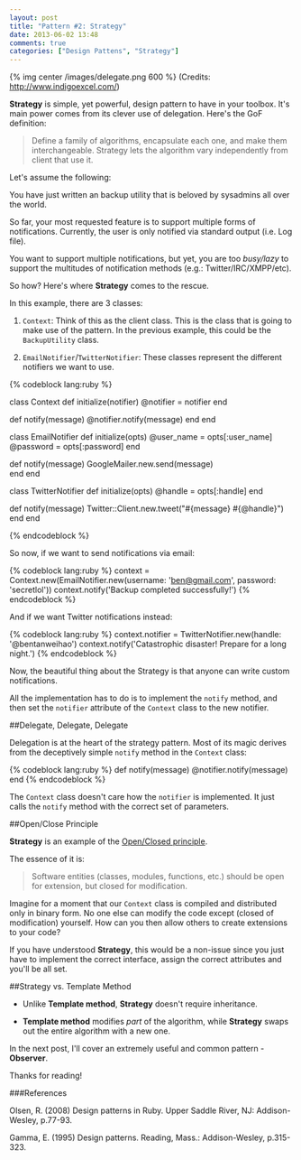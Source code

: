 ```yaml
---
layout: post
title: "Pattern #2: Strategy"
date: 2013-06-02 13:48
comments: true
categories: ["Design Pattens", "Strategy"]
---
```


{% img center /images/delegate.png 600 %}
(Credits: http://www.indigoexcel.com/)

__Strategy__ is simple, yet powerful, design pattern to have in your toolbox. It's main power comes from its clever use of delegation. Here's the GoF definition:

> Define a family of algorithms, encapsulate each one, and make them interchangeable. 
> Strategy lets the algorithm vary independently from client that use it.

Let's assume the following:

You have just written an backup utility that is beloved by sysadmins all over the world.

So far, your most requested feature is to support multiple forms of notifications. Currently, the user is only notified via standard output (i.e. Log file).

You want to support multiple notifications, but yet, you are too _busy/lazy_ to support the multitudes of notification methods (e.g.: Twitter/IRC/XMPP/etc).

So how? Here's where __Strategy__ comes to the rescue.

In this example, there are 3 classes:

1. `Context`: Think of this as the client class. This is the class that is going to make use of the pattern. In the previous example, this could be the `BackupUtility` class.

2. `EmailNotifier`/`TwitterNotifier`: These classes represent the different notifiers we want to use.

{% codeblock lang:ruby %}

class Context
  def initialize(notifier)
    @notifier = notifier
  end

  def notify(message)
    @notifier.notify(message)
  end
end

class EmailNotifier
  def initialize(opts)
    @user_name   = opts[:user_name]
    @password    = opts[:password]
  end

  def notify(message)
    GoogleMailer.new.send(message)  
  end
end

class TwitterNotifier
  def initialize(opts)
    @handle = opts[:handle]
  end

  def notify(message)
    Twitter::Client.new.tweet("#{message} #{@handle}")  
  end
end

{% endcodeblock %}

So now, if we want to send notifications via email:

{% codeblock lang:ruby %}
context = Context.new(EmailNotifier.new(username: 'ben@gmail.com', password: 'secretlol'))
context.notify('Backup completed successfully!')
{% endcodeblock %}

And if we want Twitter notifications instead:

{% codeblock lang:ruby %}
context.notifier = TwitterNotifier.new(handle: '@bentanweihao')
context.notify('Catastrophic disaster! Prepare for a long night.')
{% endcodeblock %}

Now, the beautiful thing about the Strategy is that anyone can write custom notifications. 

All the implementation has to do is to implement the `notify` method, and then set the `notifier` attribute of the `Context` class to the new notifier.

##Delegate, Delegate, Delegate

Delegation is at the heart of the strategy pattern. Most of its magic derives from the deceptively simple `notify` method in the `Context` class:

{% codeblock lang:ruby %}
def notify(message)
	@notifier.notify(message)
end
{% endcodeblock %}

The `Context` class doesn't care how the `notifier` is implemented. It just calls the `notify` method with the correct set of parameters.

##Open/Close Principle

__Strategy__ is an example of the [Open/Closed principle](http://en.wikipedia.org/wiki/Open/closed_principle).

The essence of it is:

> Software entities (classes, modules, functions, etc.) should be open for extension, but closed for modification.

Imagine for a moment that our `Context` class is compiled and distributed only in binary form. No one else can modify the code except (closed of modification) yourself. How can you then allow others to create extensions to your code? 

If you have understood __Strategy__, this would be a non-issue since you just have to implement the correct interface, assign the correct attributes and you'll be all set.

##Strategy vs. Template Method

* Unlike __Template method__, __Strategy__ doesn't require inheritance. 

* __Template method__ modifies _part_ of the algorithm, while __Strategy__ swaps out the entire algorithm with a new one.

In the next post, I'll cover an extremely useful and common pattern - __Observer__.

Thanks for reading!

###References

Olsen, R. (2008) Design patterns in Ruby. Upper Saddle River, NJ: Addison-Wesley, p.77-93.

Gamma, E. (1995) Design patterns. Reading, Mass.: Addison-Wesley, p.315-323.


